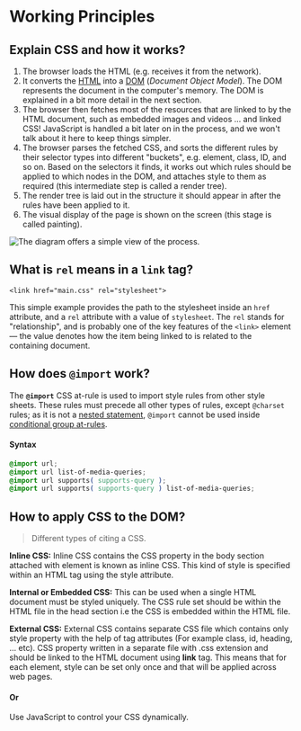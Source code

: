 # Working Principles

## Explain CSS and how it works?

1. The browser loads the HTML \(e.g. receives it from the network\).
2. It converts the [HTML](https://developer.mozilla.org/en-US/docs/Glossary/HTML) into a [DOM](https://developer.mozilla.org/en-US/docs/Glossary/DOM) \(_Document Object Model_\). The DOM represents the document in the computer's memory. The DOM is explained in a bit more detail in the next section.
3. The browser then fetches most of the resources that are linked to by the HTML document, such as embedded images and videos ... and linked CSS! JavaScript is handled a bit later on in the process, and we won't talk about it here to keep things simpler.
4. The browser parses the fetched CSS, and sorts the different rules by their selector types into different "buckets", e.g. element, class, ID, and so on. Based on the selectors it finds, it works out which rules should be applied to which nodes in the DOM, and attaches style to them as required \(this intermediate step is called a render tree\).
5. The render tree is laid out in the structure it should appear in after the rules have been applied to it.
6. The visual display of the page is shown on the screen \(this stage is called painting\).

![The diagram offers a simple view of the process.](https://mdn.mozillademos.org/files/11781/rendering.svg)

## What is `rel` means in a `link` tag?

```markup
<link href="main.css" rel="stylesheet">
```

This simple example provides the path to the stylesheet inside an `href` attribute, and a `rel` attribute with a value of `stylesheet`. The `rel` stands for "relationship", and is probably one of the key features of the `<link>` element — the value denotes how the item being linked to is related to the containing document. 

## How does `@import` work?

The **`@import`** CSS at-rule is used to import style rules from other style sheets. These rules must precede all other types of rules, except `@charset` rules; as it is not a [nested statement](https://developer.mozilla.org/en-US/docs/Web/CSS/Syntax#nested_statements), `@import` cannot be used inside [conditional group at-rules](https://developer.mozilla.org/en-US/docs/Web/CSS/At-rule#Conditional_Group_Rules).

#### Syntax

```css
@import url;
@import url list-of-media-queries;
@import url supports( supports-query );
@import url supports( supports-query ) list-of-media-queries;
```

## How to apply CSS to the DOM?

> Different types of citing a CSS.

**Inline CSS:** Inline CSS contains the CSS property in the body section attached with element is known as inline CSS. This kind of style is specified within an HTML tag using the style attribute.

**Internal or Embedded CSS:** This can be used when a single HTML document must be styled uniquely. The CSS rule set should be within the HTML file in the head section i.e the CSS is embedded within the HTML file.

**External CSS:** External CSS contains separate CSS file which contains only style property with the help of tag attributes \(For example class, id, heading, … etc\). CSS property written in a separate file with .css extension and should be linked to the HTML document using **link** tag. This means that for each element, style can be set only once and that will be applied across web pages.

#### Or

Use JavaScript to control your CSS dynamically.

